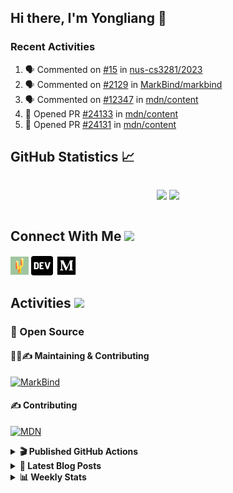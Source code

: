 ## Hi there, I'm Yongliang 👋

### Recent Activities

<!--START_SECTION:activity-->
1. 🗣 Commented on [#15](https://github.com/nus-cs3281/2023/issues/15) in [nus-cs3281/2023](https://github.com/nus-cs3281/2023)
2. 🗣 Commented on [#2129](https://github.com/MarkBind/markbind/issues/2129) in [MarkBind/markbind](https://github.com/MarkBind/markbind)
3. 🗣 Commented on [#12347](https://github.com/mdn/content/issues/12347) in [mdn/content](https://github.com/mdn/content)
4. 💪 Opened PR [#24133](https://github.com/mdn/content/pull/24133) in [mdn/content](https://github.com/mdn/content)
5. 💪 Opened PR [#24131](https://github.com/mdn/content/pull/24131) in [mdn/content](https://github.com/mdn/content)
<!--END_SECTION:activity-->

## GitHub Statistics :chart_with_upwards_trend:
<div align="center">
<div style="display: flex; align-items: center; justify-content: center;">

[![](https://github-readme-stats-tlylt.vercel.app/api?username=tlylt&show_icons=true&theme=tokyonight&hide_border=true&locale=en)](https://github.com/tlylt)
[![](https://github-readme-streak-stats.herokuapp.com/?user=tlylt&theme=tokyonight&hide_border=true)](https://github.com/tlylt)
</div>
</div>

## Connect With Me <img src="https://media.giphy.com/media/2wh5K5yE3ulp3xgYcG/giphy-downsized.gif" width="30">

<a href="https://www.yongliangliu.com/" target="_blank"><img align="center" src="static/site-icon.png" alt="yongliangliu.com" height="29" width="29" /></a>
<a href="https://dev.to/tlylt" target="_blank"><img align="center" src="static/dev-badge.svg" alt="dev.to/tlylt" height="35" width="35" /></a>
<a href="https://tlylt.medium.com" target="_blank"><img align="center" src="static/medium.png" alt="tlylt.medium.com" height="35" width="35" /></a>

## Activities <img src="https://media.giphy.com/media/WUlplcMpOCEmTGBtBW/giphy.gif" width="30">

### 🔭 Open Source

#### 👷‍♂️✍️ Maintaining & Contributing
[![MarkBind](https://github-readme-stats-tlylt.vercel.app/api/pin/?username=markbind&repo=markbind)](https://github.com/MarkBind/markbind)

#### ✍️ Contributing
[![MDN](https://github-readme-stats-tlylt.vercel.app/api/pin/?username=mdn&repo=content)](https://github.com/mdn/content)

<details>
<summary> <b>🎬 Published GitHub Actions </b> </summary>

[![install-graphviz](https://github-readme-stats-tlylt.vercel.app/api/pin/?username=tlylt&repo=install-graphviz)](https://github.com/tlylt/install-graphviz)

[![reposense-action](https://github-readme-stats-tlylt.vercel.app/api/pin/?username=tlylt&repo=reposense-action)](https://github.com/tlylt/reposense-action)

[![markbin-action](https://github-readme-stats-tlylt.vercel.app/api/pin/?username=markbind&repo=markbind-action)](https://github.com/MarkBind/markbind-action)

</details>

<details>
<summary> <b>📕 Latest Blog Posts</b> </summary>

<!-- BLOG-POST-LIST:START -->
- [Creating a regex-based Markdown parser in TypeScript](https://www.yongliangliu.com/blog/rmark/)
- [Create VSCode Snippets for Markdown Blog Workflows](https://www.yongliangliu.com/blog/vscode-snippets/)
- [My Journey into Open Source](https://www.yongliangliu.com/blog/my-journey-into-open-source/)
- [Resources for Orbital CP2106 Independent Software Development Project](https://www.yongliangliu.com/blog/orbital-prep/)
- [A Brief Description of Ransomware Attacks](https://www.yongliangliu.com/blog/ransomware-essay/)
<!-- BLOG-POST-LIST:END -->

</details>

<details>
<summary> <b>📊 Weekly Stats</b> </summary>

<!--START_SECTION:waka-->
![Code Time](http://img.shields.io/badge/Code%20Time-776%20hrs%2033%20mins-blue)

**🐱 My GitHub Data** 

> 🏆 389 Contributions in the Year 2023
 > 
> 📦 425.8 kB Used in GitHub's Storage 
 > 
> 🚫 Not Opted to Hire
 > 
> 📜 151 Public Repositories 
 > 
> 🔑 27 Private Repositories  
 > 
**I'm an Early 🐤** 

```text
🌞 Morning    238 commits    ██████░░░░░░░░░░░░░░░░░░░   26.92% 
🌆 Daytime    237 commits    ██████░░░░░░░░░░░░░░░░░░░   26.81% 
🌃 Evening    348 commits    █████████░░░░░░░░░░░░░░░░   39.37% 
🌙 Night      61 commits     █░░░░░░░░░░░░░░░░░░░░░░░░   6.9%

```
📅 **I'm Most Productive on Friday** 

```text
Monday       105 commits    ███░░░░░░░░░░░░░░░░░░░░░░   11.88% 
Tuesday      93 commits     ██░░░░░░░░░░░░░░░░░░░░░░░   10.52% 
Wednesday    144 commits    ████░░░░░░░░░░░░░░░░░░░░░   16.29% 
Thursday     136 commits    ███░░░░░░░░░░░░░░░░░░░░░░   15.38% 
Friday       197 commits    █████░░░░░░░░░░░░░░░░░░░░   22.29% 
Saturday     100 commits    ██░░░░░░░░░░░░░░░░░░░░░░░   11.31% 
Sunday       109 commits    ███░░░░░░░░░░░░░░░░░░░░░░   12.33%

```


📊 **This Week I Spent My Time On** 

```text
⌚︎ Time Zone: Asia/Singapore

💬 Programming Languages: 
Markdown                 18 hrs 57 mins      ████████████████████░░░░░   79.8% 
TypeScript               1 hr 34 mins        █░░░░░░░░░░░░░░░░░░░░░░░░   6.66% 
C#                       1 hr 13 mins        █░░░░░░░░░░░░░░░░░░░░░░░░   5.17% 
YAML                     37 mins             ░░░░░░░░░░░░░░░░░░░░░░░░░   2.63% 
HTML                     25 mins             ░░░░░░░░░░░░░░░░░░░░░░░░░   1.82%

```


 Last Updated on 05/02/2023 00:40:57 UTC
<!--END_SECTION:waka-->

</details>
